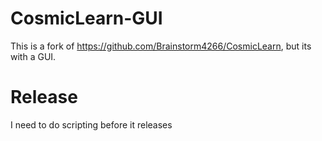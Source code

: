 # CosmicLearn-GUI
This is a fork of https://github.com/Brainstorm4266/CosmicLearn, but its with a GUI.
# Release
I need to do scripting before it releases
